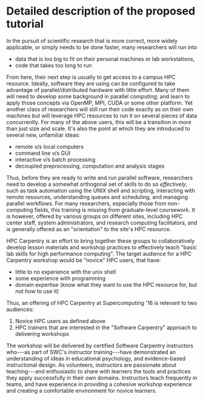 # Detailed description of the proposed tutorial

In the pursuit of scientific research
that is more correct,
more widely applicable,
or simply needs to be done faster,
many researchers will run into

  * data that is too big to fit on their personal machines or lab workstations,
  * code that takes too long to run

From here, their next step is usually to get access to a campus HPC resource.
Ideally, software they are using can be configured to take advantage of
parallel/distributed hardware with little effort.
Many of them will need to develop some background in parallel computing;
and learn to apply those concepts via OpenMP, MPI, CUDA or some other platform.
Yet another class of researchers will still run their code exactly as on their own machines but
will leverage HPC resources to run it on several pieces of data concurrently.
For many of the above users, this will be a transition in more than just size and scale.
It's also the point at which they are introduced to several new, unfamiliar ideas:

  * remote v/s local computers
  * command line v/s GUI
  * interactive v/s batch processing
  * decoupled preprocessing, computation and analysis stages

Thus, before they are ready to write and run parallel software,
researchers need to develop a somewhat orthogonal set of skills to do so *effectively*, such as
task automation using the UNIX shell and scripting,
interacting with remote resources,
understanding queues and scheduling,
and managing parallel workflows.
For many researchers, especially those from non-computing fields,
this training is missing from graduate-level coursework.
It is however,
offered by various groups on different sites,
including HPC center staff, system administrators, and
research computing facilitators,
and is generally offered as an "orientation" to the site's HPC resource.

HPC Carpentry is an effort to bring together these groups to collaboratively develop
lesson materials and workshop practices to effectively teach
"basic lab skills for high performance computing".
The target audience for a HPC Carpentry workshop would be
"novice" HPC users, that have:

  * little to no experience with the unix shell
  * some experience with programming
  * domain expertise (know what they want to use the HPC resource for, but not *how* to use it)

Thus, an offering of HPC Carpentry at Supercomputing '16 is relevant to two
audiences:

  1. Novice HPC users as defined above
  2. HPC *trainers* that are interested
  in the "Software Carpentry" approach to delivering workshops

The workshop will be delivered by certified Software Carpentry instructors
who---as part of SWC's instructor training---have demonstrated an understanding of
ideas in educational psychology, and evidence-based instructional design.
As volunteers, instructors are passionate about teaching---and enthusiastic to share with learners
the tools and practices they apply successfully in their own domains.
Instructors teach frequently in teams, and have experience in providing a cohesive workshop experience
and creating a comfortable environment for novice learners.
